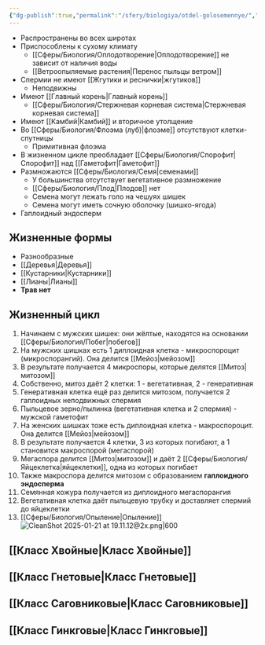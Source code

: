 ```yaml
---
{"dg-publish":true,"permalink":"/sfery/biologiya/otdel-golosemennye/","tags":["Ботаника"]}
---
```


- Распространены во всех широтах
- Приспособлены к сухому климату
	- [[Сферы/Биология/Оплодотворение\|Оплодотворение]] не зависит от наличия воды
	- [[Ветроопыляемые растения\|Перенос пыльцы ветром]] 
- Спермии не имеют [[Жгутики и реснички\|жгутиков]]
	- Неподвижны
- Имеют [[Главный корень\|Главный корень]] 
	- [[Сферы/Биология/Стержневая корневая система\|Стержневая корневая система]]
- Имеют [[Камбий\|Камбий]] и вторичное утолщение
- Во [[Сферы/Биология/Флоэма (луб)\|флоэме]] отсутствуют клетки-спутницы 
	- Примитивная флоэма
- В жизненном цикле преобладает [[Сферы/Биология/Спорофит\|Спорофит]] над [[Гаметофит\|Гаметофит]]
- Размножаются [[Сферы/Биология/Семя\|семенами]]
	- У большинства отсутствует вегетативное размножение
	- [[Сферы/Биология/Плод\|Плодов]] нет
	- Семена могут лежать голо на чешуях шишек
	- Семена могут иметь сочную оболочку (шишко-ягода)
- Гаплоидный эндосперм
## Жизненные формы
- Разнообразные
- [[Деревья\|Деревья]]
- [[Кустарники\|Кустарники]]
- [[Лианы\|Лианы]]
- **Трав нет**
## Жизненный цикл 
1. Начинаем с мужских шишек: они жёлтые, находятся на основании [[Сферы/Биология/Побег\|побегов]]
2. На мужских шишках есть 1 диплоидная клетка - микроспороцит (микроспорангий). Она делится [[Мейоз\|мейозом]]
3. В результате получается 4 микроспоры, которые делятся [[Митоз\|митозом]]
4. Собственно, митоз даёт 2 клетки: 1 - вегетативная, 2 - генеративная
5. Генеративная клетка ещё раз делится митозом, получается 2 гаплоидных неподвижных спермия 
6. Пыльцевое зерно/пылинка (вегетативная клетка и 2 спермия) - мужской гаметофит 
7. На женских шишках тоже есть диплоидная клетка - макроспороцит. Она делится [[Мейоз\|мейозом]]
8. В результате получается 4 клетки, 3 из которых погибают, а 1 становится макроспорой (мегаспорой)
9. Мегаспора делится [[Митоз\|митозом]] и даёт 2 [[Сферы/Биология/Яйцеклетка\|яйцеклетки]], одна из которых погибает 
10. Также макроспора делится митозом с образованием **гаплоидного эндосперма**
11. Семянная кожура получается из диплоидного мегаспорангия 
12. Вегетативная клетка даёт пыльцевую трубку и доставляет спермий до яйцеклетки 
13. [[Сферы/Биология/Опыление\|Опыление]]
![CleanShot 2025-01-21 at 19.11.12@2x.png|600](/img/user/%D0%90%D1%80%D1%85%D0%B8%D0%B2/%D0%9A%D1%8D%D1%88/CleanShot%202025-01-21%20at%2019.11.12@2x.png)
## [[Класс Хвойные\|Класс Хвойные]]
## [[Класс Гнетовые\|Класс Гнетовые]]
## [[Класс Саговниковые\|Класс Саговниковые]]
## [[Класс Гинкговые\|Класс Гинкговые]]
